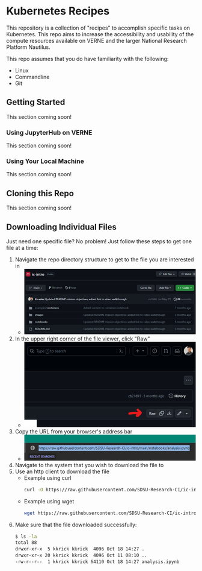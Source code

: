 # Kubernetes Recipes
This repository is a collection of "recipes" to accomplish specific tasks on Kubernetes. This repo aims to increase the accessibility and usability of the compute resources available on VERNE and the larger National Research Platform Nautilus.

This repo assumes that you do have familiarity with the following:
- Linux
- Commandline
- Git

## Getting Started
This section coming soon!

### Using JupyterHub on VERNE
This section coming soon!

### Using Your Local Machine
This section coming soon!

## Cloning this Repo
This section coming soon!

## Downloading Individual Files
Just need one specific file? No problem! Just follow these steps to get one file at a time:

1. Navigate the repo directory structure to get to the file you are interested in
    - ![](./images/k8s-recipe-readme1.png)
1. In the upper right corner of the file viewer, click "Raw"
    - ![](./images/k8s-recipe-readme2.png)
1. Copy the URL from your browser's address bar
    - ![](./images/k8s-recipe-readme3.png)
1. Navigate to the system that you wish to download the file to
1. Use an http client to download the file
    - Example using curl
        ```bash
        curl -O https://raw.githubusercontent.com/SDSU-Research-CI/ic-intro/main/notebooks/analysis.ipynb
        ```
    - Example using wget
        ```bash
        wget https://raw.githubusercontent.com/SDSU-Research-CI/ic-intro/main/notebooks/analysis.ipynb
        ```
1. Make sure that the file downloaded successfully:
    ```bash
    $ ls -la
    total 88
    drwxr-xr-x  5 kkrick kkrick  4096 Oct 18 14:27 .
    drwxr-xr-x 20 kkrick kkrick  4096 Oct 11 08:10 ..
    -rw-r--r--  1 kkrick kkrick 64110 Oct 18 14:27 analysis.ipynb
    ```
